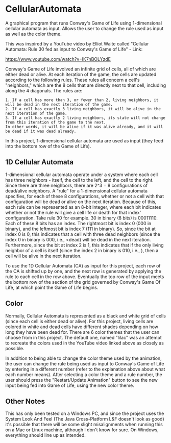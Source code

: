 # CellularAutomata
A graphical program that runs Conway's Game of Life using 1-dimensional cellular automata as input.  Allows the user to change the rule used as input as well as the color theme.

This was inspired by a YouTube video by Elliot Waite called "Cellular Automata: Rule 30 fed as input to Conway's Game of Life" - Link: 

https://www.youtube.com/watch?v=IK7nBOLYzdE

Conway's Game of Life involved an infinite grid of cells, all of which are either dead or alive.  At each iteration of the game, the cells are updated according to the following
rules.  These rules all concern a cell's "neighbors," which are the 8 cells that are directly next to that cell, including along the 4 diagonals.  The rules are: 

    1. If a cell has more than 3, or fewer than 2, living neighbors, it will be dead in the next iteration of the game. 
    2. If a cell has exactly 3 living neighbors, it will be alive in the next iteration of the game. 
    3. If a cell has exactly 2 living neighbors, its state will not change from this iteration of the game to the next.  
    In other words, it will be alive if it was alive already, and it will be dead if it was dead already.  

In this project, 1-dimensional cellular automata are used as input (they feed into the bottom row of the Game of Life).

## 1D Cellular Automata

1-dimensional cellular automata operate under a system where each cell has three neighbors - itself, the cell to the left, and the cell to the right.  Since there are three 
neighbors, there are 2^3 = 8 configurations of dead/alive neighbors.  A "rule" for a 1-dimensional cellular automata specifies, for each of these 8 configurations, whether or 
not a cell with that configuration will be dead or alive on the next iteration.  Because of this, each rule can be represented as an 8-bit integer, where each bit indicates
whether or not the rule will give a cell life or death for that index' configuration.  Take rule 30 for example.  30 in binary (8 bits) is 00011110.  
Each of these 8 bits has an index.  The rightmost bit is index 0 (000 in binary), and the leftmost bit is index 7 (111 in binary).  So, since the bit at index 0 is 0, this 
indicates that a cell with three dead neighbors (since the index 0 in binary is 000, i.e., <dead><dead><dead) will be dead in the next iteration.  Furthermore, since the bit at
index 2 is 1, this indicates that if the only living neighbor of a cell is itself (since the index 2 in binary is 010, i.e., <dead><alive><dead>), then a cell will be alive in
the next iteration.

To use the 1D Cellular Automata (CA) as input for this project, each row of the CA is shifted up by one, and the next row is generated by applying the rule to each cell in the
row above.  Eventually the top row of the input meets the bottom row of the section of the grid governed by Conway's Game Of Life, at which point the Game of Life begins.  

## Color

Normally, Cellular Automata is represented as a black and white grid of cells (since each cell is either dead or alive).  For this project, living cells are colored in white 
and dead cells have different shades depending on how long they have been dead for.  There are 6 color themes that the user can choose from in this project.  The default one, named "lilac" was an attempt to recreate the colors used in the YouTube video linked above as closely as possible.

In addition to being able to change the color theme used by the animation, the user can change the rule being used as input to Conway's Game of Life by entering in a different
number (refer to the explanation above about what each number means).  After selecting a color theme and a rule number, the user should press the "Restart/Update Animation"
button to see the new input being fed into Game of Life, using the new color theme.  

## Other Notes

This has only been tested on a Windows PC, and since the project uses the System Look And Feel (The Java Cross-Platform L&F doesn't look as good) it's possible that there
will be some slight misalignments when running this on a Mac or Linux machine, although I don't know for sure.  On Windows, everything should line up as intended.  
